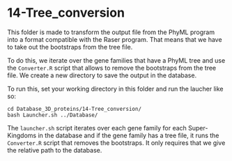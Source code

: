 # 14-Tree_conversion

This folder is made to transform the output file from the PhyML program into a format compatible with the Raser program. That means that we have to take out the bootstraps from the tree file.

To do this, we iterate over the gene families that have a PhyML tree and use the `Converter.R` script that allows to remove the bootstraps from the tree file. We create a new directory to save the output in the database.

To run this, set your working directory in this folder and run the laucher like so:
```
cd Database_3D_proteins/14-Tree_conversion/
bash Launcher.sh ../Database/
```

The `launcher.sh` script iterates over each gene family for each Super-Kingdoms in the database and if the gene family has a tree file, it runs the `Converter.R` script that removes the bootstraps. It only requires that we give the relative path to the database.